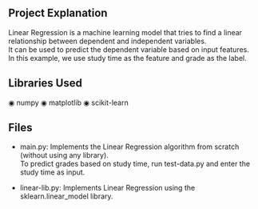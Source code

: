 ## Project Explanation

Linear Regression is a machine learning model that tries to find a linear relationship between dependent and independent variables.  
It can be used to predict the dependent variable based on input features.  
In this example, we use study time as the feature and grade as the label.

## Libraries Used

◉ numpy
◉ matplotlib
◉ scikit-learn

## Files

- main.py: Implements the Linear Regression algorithm from scratch (without using any library).  
  To predict grades based on study time, run test-data.py and enter the study time as input.
  
- linear-lib.py: Implements Linear Regression using the sklearn.linear_model library.

